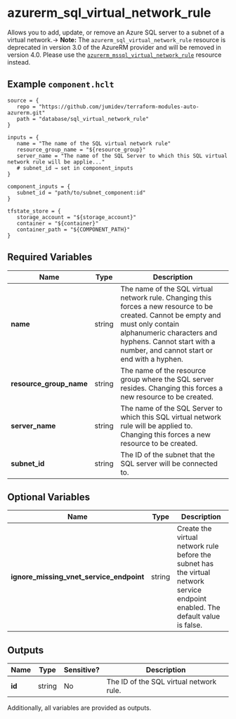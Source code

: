 # azurerm_sql_virtual_network_rule

Allows you to add, update, or remove an Azure SQL server to a subnet of a virtual network.-> **Note:** The `azurerm_sql_virtual_network_rule` resource is deprecated in version 3.0 of the AzureRM provider and will be removed in version 4.0. Please use the [`azurerm_mssql_virtual_network_rule`](https://registry.terraform.io/providers/hashicorp/azurerm/latest/docs/resources/mssql_virtual_network_rule) resource instead.

## Example `component.hclt`

```hcl
source = {
   repo = "https://github.com/jumidev/terraform-modules-auto-azurerm.git"   
   path = "database/sql_virtual_network_rule"   
}

inputs = {
   name = "The name of the SQL virtual network rule"   
   resource_group_name = "${resource_group}"   
   server_name = "The name of the SQL Server to which this SQL virtual network rule will be applie..."   
   # subnet_id → set in component_inputs
}

component_inputs = {
   subnet_id = "path/to/subnet_component:id"   
}

tfstate_store = {
   storage_account = "${storage_account}"   
   container = "${container}"   
   container_path = "${COMPONENT_PATH}"   
}

```

## Required Variables

| Name | Type |  Description |
| ---- | --------- |  ----------- |
| **name** | string |  The name of the SQL virtual network rule. Changing this forces a new resource to be created. Cannot be empty and must only contain alphanumeric characters and hyphens. Cannot start with a number, and cannot start or end with a hyphen. | 
| **resource_group_name** | string |  The name of the resource group where the SQL server resides. Changing this forces a new resource to be created. | 
| **server_name** | string |  The name of the SQL Server to which this SQL virtual network rule will be applied to. Changing this forces a new resource to be created. | 
| **subnet_id** | string |  The ID of the subnet that the SQL server will be connected to. | 

## Optional Variables

| Name | Type |  Description |
| ---- | --------- |  ----------- |
| **ignore_missing_vnet_service_endpoint** | string |  Create the virtual network rule before the subnet has the virtual network service endpoint enabled. The default value is false. | 



## Outputs

| Name | Type | Sensitive? | Description |
| ---- | ---- | --------- | --------- |
| **id** | string | No  | The ID of the SQL virtual network rule. | 

Additionally, all variables are provided as outputs.
